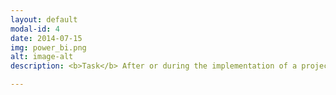 ```yaml
---
layout: default
modal-id: 4
date: 2014-07-15
img: power_bi.png
alt: image-alt
description: <b>Task</b> After or during the implementation of a project, the added value and the potential are often important key figures in order to continue to demonstrate to stakeholders the value of the investment made. In order to create transparency accordingly, a KPI dashboard was to be developed. </br> <b>Problem</b> The previous solution was an Excel-based dashboard, which meant that several versions were circulated by e-mail and no transparency could be created. </br> <b>Solution</b> By creating a PowerBI dashboard with a connection to a database, a daily status could be mapped automatically and made available centrally. Using Azure Active Directory, the permissions could be assigned so that each stakeholder has the appropriate read and/or write permissions. </br> <b>Tip</b> If you develop a dashboard and share it with people in a decentralized way, give a short introduction to their requirements and possibilities (e.g. filtering) and the calculation as well as possible assumptions of the displayed KPIs. This promotes a common understanding of the chart!

---
```

